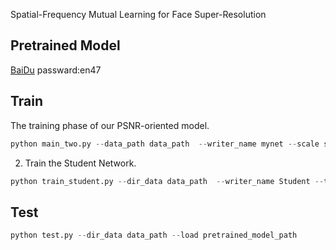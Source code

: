 Spatial-Frequency Mutual Learning for Face Super-Resolution


## Pretrained Model
 [BaiDu]( https://pan.baidu.com/s/123BQyzubi4C5eDVA87ucDw) passward:en47
## Train 
The training phase of our PSNR-oriented model.
```Python
python main_two.py --data_path data_path  --writer_name mynet --scale scale --
```
2) Train the Student Network.
```Python
python train_student.py --dir_data data_path  --writer_name Student --teacher_load pretrained_teacher_path
```
## Test
```Python
python test.py --dir_data data_path --load pretrained_model_path 
```
